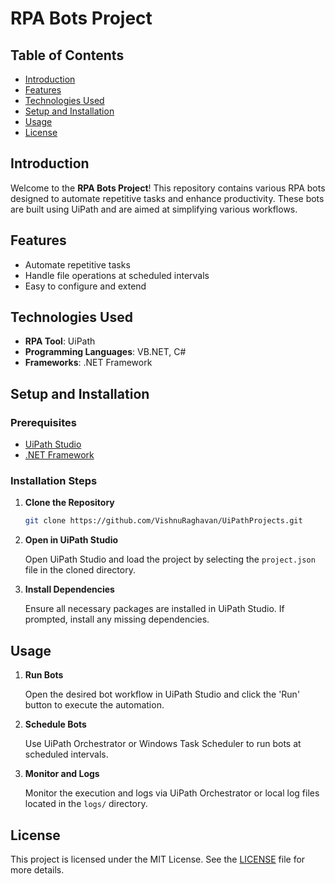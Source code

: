 
# RPA Bots Project

## Table of Contents

- [Introduction](#introduction)
- [Features](#features)
- [Technologies Used](#technologies-used)
- [Setup and Installation](#setup-and-installation)
- [Usage](#usage)
- [License](#license)

## Introduction

Welcome to the **RPA Bots Project**! This repository contains various RPA bots designed to automate repetitive tasks and enhance productivity. These bots are built using UiPath and are aimed at simplifying various workflows.

## Features

- Automate repetitive tasks
- Handle file operations at scheduled intervals
- Easy to configure and extend

## Technologies Used

- **RPA Tool**: UiPath
- **Programming Languages**: VB.NET, C#
- **Frameworks**: .NET Framework

## Setup and Installation

### Prerequisites

- [UiPath Studio](https://www.uipath.com/product/studio)
- [.NET Framework](https://dotnet.microsoft.com/download/dotnet-framework)

### Installation Steps

1. **Clone the Repository**

   ```bash
   git clone https://github.com/VishnuRaghavan/UiPathProjects.git
   ```

2. **Open in UiPath Studio**

   Open UiPath Studio and load the project by selecting the `project.json` file in the cloned directory.

3. **Install Dependencies**

   Ensure all necessary packages are installed in UiPath Studio. If prompted, install any missing dependencies.

## Usage

1. **Run Bots**

   Open the desired bot workflow in UiPath Studio and click the 'Run' button to execute the automation.

2. **Schedule Bots**

   Use UiPath Orchestrator or Windows Task Scheduler to run bots at scheduled intervals.

3. **Monitor and Logs**

   Monitor the execution and logs via UiPath Orchestrator or local log files located in the `logs/` directory.

## License

This project is licensed under the MIT License. See the [LICENSE](LICENSE) file for more details.